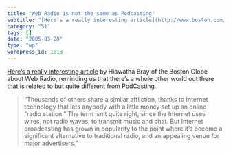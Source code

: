 ```yaml
---
title: "Web Radio is not the same as Podcasting"
subtitle: "[Here’s a really interesting article](http://www.boston.com/business/personaltech/articles/2005/03/2..."
category: "51"
tags: []
date: "2005-03-28"
type: "wp"
wordpress_id: 1818
---
```

[Here’s a really interesting article](http://www.boston.com/business/personaltech/articles/2005/03/28/web_radio_quickly_finding_niche_markets/) by Hiawatha Bray of the Boston Globe about Web Radio, reminding us that there’s a whole other world out there that is related to but quite different from PodCasting.

> “Thousands of others share a similar affliction, thanks to Internet technology that lets anybody with a little money set up an online ”radio station.” The term isn’t quite right, since the Internet uses wires, not radio waves, to transmit music and chat. But Internet broadcasting has grown in popularity to the point where it’s become a significant alternative to traditional radio, and an appealing venue for major advertisers.”
